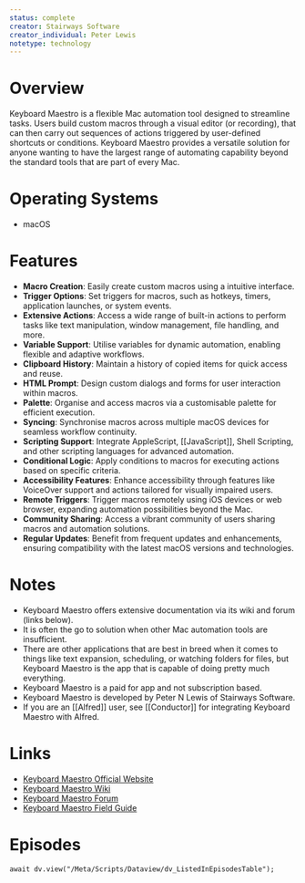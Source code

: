 ```yaml
---
status: complete
creator: Stairways Software
creator_individual: Peter Lewis
notetype: technology
---
```


# Overview

Keyboard Maestro is a flexible Mac automation tool designed to streamline tasks. Users build custom macros through a visual editor (or recording), that can then carry out sequences of actions triggered by user-defined shortcuts or conditions. Keyboard Maestro provides a versatile solution for anyone wanting to have the largest range of automating capability beyond the standard tools that are part of every Mac.

# Operating Systems

- macOS

# Features

- **Macro Creation**: Easily create custom macros using a intuitive interface.
- **Trigger Options**: Set triggers for macros, such as hotkeys, timers, application launches, or system events.
- **Extensive Actions**: Access a wide range of built-in actions to perform tasks like text manipulation, window management, file handling, and more.
- **Variable Support**: Utilise variables for dynamic automation, enabling flexible and adaptive workflows.
- **Clipboard History**: Maintain a history of copied items for quick access and reuse.
- **HTML Prompt**: Design custom dialogs and forms for user interaction within macros.
- **Palette**: Organise and access macros via a customisable palette for efficient execution.
- **Syncing**: Synchronise macros across multiple macOS devices for seamless workflow continuity.
- **Scripting Support**: Integrate AppleScript, [[JavaScript]], Shell Scripting, and other scripting languages for advanced automation.
- **Conditional Logic**: Apply conditions to macros for executing actions based on specific criteria.
- **Accessibility Features**: Enhance accessibility through features like VoiceOver support and actions tailored for visually impaired users.
- **Remote Triggers**: Trigger macros remotely using iOS devices or web browser, expanding automation possibilities beyond the Mac.
- **Community Sharing**: Access a vibrant community of users sharing macros and automation solutions.
- **Regular Updates**: Benefit from frequent updates and enhancements, ensuring compatibility with the latest macOS versions and technologies.

# Notes

- Keyboard Maestro offers extensive documentation via its wiki and forum (links below).
- It is often the go to solution when other Mac automation tools are insufficient.
- There are other applications that are best in breed when it comes to things like text expansion, scheduling, or watching folders for files, but Keyboard Maestro is the app that is capable of doing pretty much everything.
- Keyboard Maestro is a paid for app and not subscription based.
- Keyboard Maestro is developed by Peter N Lewis of Stairways Software.
- If you are an [[Alfred]] user, see [[Conductor]] for integrating Keyboard Maestro with Alfred.

# Links

- [Keyboard Maestro Official Website](https://keyboardmaestro.com/)
- [Keyboard Maestro Wiki](https://wiki.keyboardmaestro.com/doku.php)
- [Keyboard Maestro Forum](https://forum.keyboardmaestro.com)
- [Keyboard Maestro Field Guide](https://learn.macsparky.com/p/km)
# Episodes
```dataviewjs
await dv.view("/Meta/Scripts/Dataview/dv_ListedInEpisodesTable");
```
